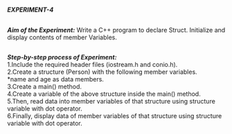 #
**_EXPERIMENT-4_**
##
**_Aim of the Experiment:_**
Write a C++ program to declare Struct. Initialize and display contents of member Variables. 

##
**_Step-by-step process of Experiment:_**<br/>
1.Include the required header files (iostream.h and conio.h).<br/>
2.Create a structure (Person) with the following member variables.<br/>
  *name and age as data members.<br/>
3.Create a main() method.<br/>
4.Create a variable of the above structure inside the main() method.<br/>
5.Then, read data into member variables of that structure using structure variable with dot operator.<br/>
6.Finally, display data of member variables of that structure using structure variable with dot operator.<br/>
